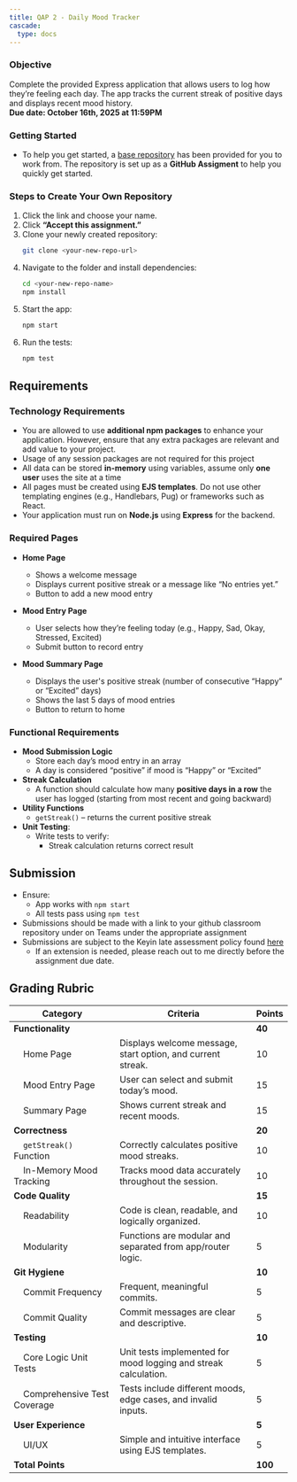 ```yaml
---
title: QAP 2 - Daily Mood Tracker
cascade:
  type: docs
---
```


### Objective  
Complete the provided Express application that allows users to log how they’re feeling each day. The app tracks the current streak of positive days and displays recent mood history.  
**Due date: October 16th, 2025 at 11:59PM**

### Getting Started
- To help you get started, a [base repository](https://classroom.github.com/a/6tfAhzay) has been provided for you to work from. The repository is set up as a **GitHub Assigment** to help you quickly get started.

### Steps to Create Your Own Repository
1. Click the link and choose your name.
2. Click **“Accept this assignment.”**
3. Clone your newly created repository:
   ```bash
   git clone <your-new-repo-url>
   ```
4. Navigate to the folder and install dependencies:
   ```bash
   cd <your-new-repo-name>
   npm install
   ```
5. Start the app:
   ```bash
   npm start
   ```
6. Run the tests:
   ```bash
   npm test
   ```

## Requirements
### Technology Requirements
- You are allowed to use **additional npm packages** to enhance your application. However, ensure that any extra packages are relevant and add value to your project.
- Usage of any session packages are not required for this project
- All data can be stored **in-memory** using variables, assume only **one user** uses the site at a time
- All pages must be created using **EJS templates**. Do not use other templating engines (e.g., Handlebars, Pug) or frameworks such as React.
- Your application must run on **Node.js** using **Express** for the backend.

### Required Pages
- **Home Page**
  - Shows a welcome message
  - Displays current positive streak or a message like “No entries yet.”
  - Button to add a new mood entry

- **Mood Entry Page**
  - User selects how they’re feeling today (e.g., Happy, Sad, Okay, Stressed, Excited)
  - Submit button to record entry

- **Mood Summary Page**
  - Displays the user's positive streak (number of consecutive “Happy” or “Excited” days)
  - Shows the last 5 days of mood entries
  - Button to return to home

### Functional Requirements
- **Mood Submission Logic**
  - Store each day’s mood entry in an array
  - A day is considered “positive” if mood is “Happy” or “Excited”
- **Streak Calculation**
  - A function should calculate how many **positive days in a row** the user has logged (starting from most recent and going backward)
- **Utility Functions**
  - `getStreak()` – returns the current positive streak
- **Unit Testing**:
  - Write tests to verify:
    - Streak calculation returns correct result

## Submission
- Ensure:
  - App works with `npm start`
  - All tests pass using `npm test`
- Submissions should be made with a link to your github classroom repository under on Teams under the appropriate assignment
- Submissions are subject to the Keyin late assessment policy found [here](https://keyincollege289.sharepoint.com/:b:/s/FullstackJavascript-SD14Sept.2025-Dec.2025/EaNwhyZvUxhIpqLD-N68n64BaOjdRmmLNGNw_u9tarzk4A?e=2i061T) 
  - If an extension is needed, please reach out to me directly before the assignment due date.

## Grading Rubric

| Category                                            | Criteria                                                        | Points  |
|-----------------------------------------------------|-----------------------------------------------------------------|---------|
| **Functionality**                                   |                                                                 | **40**  |
| &nbsp;&nbsp;&nbsp;&nbsp;Home Page                   | Displays welcome message, start option, and current streak.     | 10      |
| &nbsp;&nbsp;&nbsp;&nbsp;Mood Entry Page             | User can select and submit today’s mood.                        | 15      |
| &nbsp;&nbsp;&nbsp;&nbsp;Summary Page                | Shows current streak and recent moods.                          | 15      |
| **Correctness**                                     |                                                                 | **20**  |
| &nbsp;&nbsp;&nbsp;&nbsp;`getStreak()` Function      | Correctly calculates positive mood streaks.                     | 10      |
| &nbsp;&nbsp;&nbsp;&nbsp;In-Memory Mood Tracking     | Tracks mood data accurately throughout the session.             | 10      |
| **Code Quality**                                    |                                                                 | **15**  |
| &nbsp;&nbsp;&nbsp;&nbsp;Readability                 | Code is clean, readable, and logically organized.               | 10      |
| &nbsp;&nbsp;&nbsp;&nbsp;Modularity                  | Functions are modular and separated from app/router logic.      | 5       |
| **Git Hygiene**                                     |                                                                 | **10**  |
| &nbsp;&nbsp;&nbsp;&nbsp;Commit Frequency            | Frequent, meaningful commits.                                   | 5       |
| &nbsp;&nbsp;&nbsp;&nbsp;Commit Quality              | Commit messages are clear and descriptive.                      | 5       |
| **Testing**                                         |                                                                 | **10**  |
| &nbsp;&nbsp;&nbsp;&nbsp;Core Logic Unit Tests       | Unit tests implemented for mood logging and streak calculation. | 5       |
| &nbsp;&nbsp;&nbsp;&nbsp;Comprehensive Test Coverage | Tests include different moods, edge cases, and invalid inputs.  | 5       |
| **User Experience**                                 |                                                                 | **5**   |
| &nbsp;&nbsp;&nbsp;&nbsp;UI/UX                       | Simple and intuitive interface using EJS templates.             | 5       |
| **Total Points**                                    |                                                                 | **100** |

